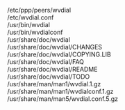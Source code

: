 /etc/ppp/peers/wvdial  
/etc/wvdial.conf  
/usr/bin/wvdial  
/usr/bin/wvdialconf  
/usr/share/doc/wvdial  
/usr/share/doc/wvdial/CHANGES  
/usr/share/doc/wvdial/COPYING.LIB  
/usr/share/doc/wvdial/FAQ  
/usr/share/doc/wvdial/README  
/usr/share/doc/wvdial/TODO  
/usr/share/man/man1/wvdial.1.gz  
/usr/share/man/man1/wvdialconf.1.gz  
/usr/share/man/man5/wvdial.conf.5.gz  
